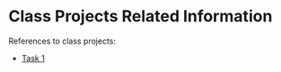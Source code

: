 # Class Projects Related Information

References to class projects:

- [Task 1](/class-projects/Task-1/)
